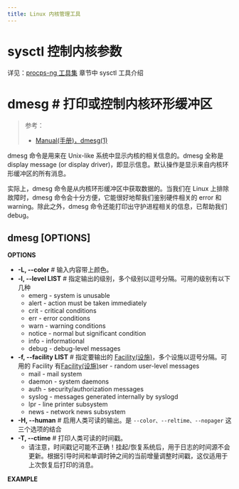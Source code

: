 ```yaml
---
title: Linux 内核管理工具
---
```


# sysctl 控制内核参数

详见：[procps-ng 工具集](https://www.yuque.com/go/doc/33221566) 章节中 sysctl 工具介绍

# dmesg # 打印或控制内核环形缓冲区

> 参考：
> - [Manual(手册)，dmesg(1)](https://man7.org/linux/man-pages/man1/dmesg.1.html)

dmesg 命令是用来在 Unix-like 系统中显示内核的相关信息的。dmesg 全称是 display message (or display driver)，即显示信息。默认操作是显示来自内核环形缓冲区的所有消息。

实际上，dmesg 命令是从内核环形缓冲区中获取数据的。当我们在 Linux 上排除故障时，dmesg 命令会十分方便，它能很好地帮我们鉴别硬件相关的 error 和 warning。除此之外，dmesg 命令还能打印出守护进程相关的信息，已帮助我们 debug。

## dmesg \[OPTIONS]

**OPTIONS**

- **-L, --color** # 输入内容带上颜色。
- **-l, --level LIST** # 指定输出的级别，多个级别以逗号分隔。可用的级别有以下几种
  - emerg - system is unusable
  - alert - action must be taken immediately
  - crit - critical conditions
  - err - error conditions
  - warn - warning conditions
  - notice - normal but significant condition
  - info - informational
  - debug - debug-level messages
- **-f, --facility LIST** # 指定要输出的 [Facility(设施)](../../👀6.可观测性/日志系统.md)，多个设施以逗号分隔。可用的 Facility 有[Facility(设施)](/docs/IT学习笔记/6.可观测性/日志系统/日志系统.md)ser - random user-level messages
  - mail - mail system
  - daemon - system daemons
  - auth - security/authorization messages
  - syslog - messages generated internally by syslogd
  - lpr - line printer subsystem
  - news - network news subsystem
- **-H, --human** # 启用人类可读的输出。是 `--color、--reltime、--nopager` 这三个选项的结合
- **-T, --ctime** # 打印人类可读的时间戳。
  - 请注意，时间戳记可能不正确！挂起/恢复系统后，用于日志的时间源不会更新。根据引导时间和单调时钟之间的当前增量调整时间戳，这仅适用于上次恢复后打印的消息。

**EXAMPLE**

#
